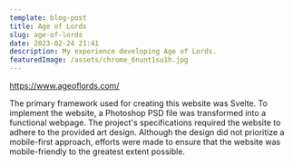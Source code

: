 ```yaml
---
template: blog-post
title: Age of Lords
slug: age-of-lords
date: 2023-02-24 21:41
description: My experience developing Age of Lords.
featuredImage: /assets/chrome_6nunt1su1h.jpg
---
```

<https://www.ageoflords.com/>

The primary framework used for creating this website was Svelte. To implement the website, a Photoshop PSD file was transformed into a functional webpage. The project's specifications required the website to adhere to the provided art design. Although the design did not prioritize a mobile-first approach, efforts were made to ensure that the website was mobile-friendly to the greatest extent possible.